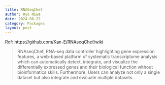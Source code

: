 ```yaml
---
title: RNASeqChef
author: Ryo Niwa
date: 2024-08-22
category: Packages
layout: post
---
```


Ref: https://github.com/Kan-E/RNAseqChef/wiki

> RNAseqChef, RNA-seq data controller highlighting gene expression features, a web-based platform of systematic transcriptome analysis which can automatically detect, integrate, and visualize the differentially expressed genes and their biological function without bioinformatics skills. Furthermore, Users can analyze not only a single dataset but also integrate and evaluate multiple datasets.

